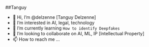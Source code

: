 ##Tanguy
- 👋 Hi, I’m @delzenne [Tanguy Delzenne]
- 👀 I’m interested in AI, legal, technology
- 🌱 I’m currently learning `How to identify Deepfakes`
- 💞️ I’m looking to collaborate on AI, ML, IP [Intellectual Property]
- 📫 How to reach me ...

<!---
delzenne/delzenne is a ✨ special ✨ repository because its `README.md` (this file) appears on your GitHub profile.
You can click the Preview link to take a look at your changes.
--->
